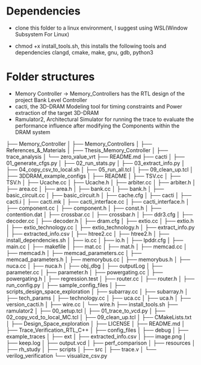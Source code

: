 # Dependencies
- clone this folder to a linux environment, I suggest using WSL(Window Subsystem For Linux)

- chmod +x install_tools.sh, this installs the following tools and dependencies clangd, cmake, make, gnu, gdb, python3

# Folder structures
- Memory Controller -> Memory_Controllers has the RTL design of the project Bank Level Controller
- cacti, the 3D-DRAM Modeling tool for timing constraints and Power extraction of the target 3D-DRAM
- Ramulator2, Architectural Simulator for running the trace to evaluate the performance influence after modifying the Components within the DRAM system 

├── Memory_Controller
│   ├── Memory_Controllers
│   ├── References_&_Materials
│   ├── Thesis_Memory_Controller
│   ├── trace_analysis
│   └── zero_value_vrt
├── README.md
├── cacti
│   ├── 01_generate_cfgs.py
│   ├── 02_run_stats.py
│   ├── 03_extract_info.py
│   ├── 04_copy_csv_to_local.sh
│   ├── 05_run_all.tcl
│   ├── 09_clean_up.tcl
│   ├── 3DDRAM_example_configs
│   ├── README
│   ├── TSV.cc
│   ├── TSV.h
│   ├── Ucache.cc
│   ├── Ucache.h
│   ├── arbiter.cc
│   ├── arbiter.h
│   ├── area.cc
│   ├── area.h
│   ├── bank.cc
│   ├── bank.h
│   ├── basic_circuit.cc
│   ├── basic_circuit.h
│   ├── cache.cfg
│   ├── cacti
│   ├── cacti.i
│   ├── cacti.mk
│   ├── cacti_interface.cc
│   ├── cacti_interface.h
│   ├── component.cc
│   ├── component.h
│   ├── const.h
│   ├── contention.dat
│   ├── crossbar.cc
│   ├── crossbar.h
│   ├── ddr3.cfg
│   ├── decoder.cc
│   ├── decoder.h
│   ├── dram.cfg
│   ├── extio.cc
│   ├── extio.h
│   ├── extio_technology.cc
│   ├── extio_technology.h
│   ├── extract_info.py
│   ├── extracted_info.csv
│   ├── htree2.cc
│   ├── htree2.h
│   ├── install_dependencies.sh
│   ├── io.cc
│   ├── io.h
│   ├── lpddr.cfg
│   ├── main.cc
│   ├── makefile
│   ├── mat.cc
│   ├── mat.h
│   ├── memcad.cc
│   ├── memcad.h
│   ├── memcad_parameters.cc
│   ├── memcad_parameters.h
│   ├── memorybus.cc
│   ├── memorybus.h
│   ├── nuca.cc
│   ├── nuca.h
│   ├── obj_dbg
│   ├── outputLog
│   ├── parameter.cc
│   ├── parameter.h
│   ├── powergating.cc
│   ├── powergating.h
│   ├── regression.test
│   ├── router.cc
│   ├── router.h
│   ├── run_config.py
│   ├── sample_config_files
│   ├── scripts_design_space_exploration
│   ├── subarray.cc
│   ├── subarray.h
│   ├── tech_params
│   ├── technology.cc
│   ├── uca.cc
│   ├── uca.h
│   ├── version_cacti.h
│   ├── wire.cc
│   └── wire.h
├── install_tools.sh
├── ramulator2
│   ├── 00_setup.tcl
│   ├── 01_trace_to_vcd.py
│   ├── 02_copy_vcd_to_local_MC.tcl
│   ├── 09_clean_up.tcl
│   ├── CMakeLists.txt
│   ├── Design_Space_exploration
│   ├── LICENSE
│   ├── README.md
│   ├── Trace_Verification_RTL_C++
│   ├── config_files
│   ├── debug
│   ├── example_traces
│   ├── ext
│   ├── extracted_info.csv
│   ├── image.png
│   ├── keep.log
│   ├── output.vcd
│   ├── perf_comparison
│   ├── resources
│   ├── rh_study
│   ├── scripts
│   ├── src
│   ├── trace.v
│   └── verilog_verification
└── visualize_csv.py


